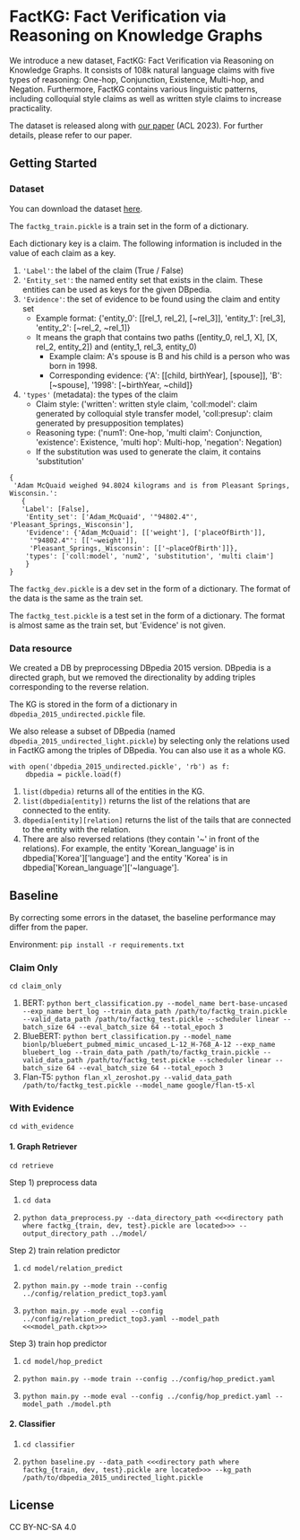 # FactKG: Fact Verification via Reasoning on Knowledge Graphs
We introduce a new dataset, FactKG: Fact Verification via Reasoning on Knowledge Graphs. It consists of 108k natural language claims with five types of reasoning: One-hop, Conjunction, Existence, Multi-hop, and Negation. Furthermore, FactKG contains various linguistic patterns, including colloquial style claims as well as written style claims to increase practicality.

The dataset is released along with [our paper](https://arxiv.org/abs/2305.06590) (ACL 2023). For further details, please refer to our paper.

## Getting Started
### Dataset
You can download the dataset [here](https://drive.google.com/drive/folders/1q0_MqBeGAp5_cBJCBf_1alYaYm14OeTk?usp=share_link).

The ```factkg_train.pickle``` is a train set in the form of a dictionary.

Each dictionary key is a claim. The following information is included in the value of each claim as a key.
1) ```'Label'```: the label of the claim (True / False)
2) ```'Entity_set'```: the named entity set that exists in the claim. These entities can be used as keys for the given DBpedia.
3) ```'Evidence'```: the set of evidence to be found using the claim and entity set
   * Example format: {'entity_0': [[rel_1, rel_2], [~rel_3]], 'entity_1': [rel_3], 'entity_2': [~rel_2, ~rel_1]}
   * It means the graph that contains two paths ([entity_0, rel_1, X], [X, rel_2, entity_2]) and (entity_1, rel_3, entity_0)
      * Example claim: A's spouse is B and his child is a person who was born in 1998.
      * Corresponding evidence: {'A': [[child, birthYear], [spouse]], 'B': [~spouse], '1998': [~birthYear, ~child]}
4) ```'types'``` (metadata): the types of the claim 
   * Claim style: ('written': written style claim, 'coll:model': claim generated by colloquial style transfer model, 'coll:presup': claim generated by presupposition templates)
   * Reasoning type: ('num1': One-hop, 'multi claim': Conjunction, 'existence': Existence, 'multi hop': Multi-hop, 'negation': Negation)
   * If the substitution was used to generate the claim, it contains 'substitution'
```
{
 'Adam McQuaid weighed 94.8024 kilograms and is from Pleasant Springs, Wisconsin.': 
   {
   'Label': [False],
    'Entity_set': ['Adam_McQuaid', '"94802.4"', 'Pleasant_Springs,_Wisconsin'],
    'Evidence': {'Adam_McQuaid': [['weight'], ['placeOfBirth']],
     '"94802.4"': [['~weight']],
     'Pleasant_Springs,_Wisconsin': [['~placeOfBirth']]},
    'types': ['coll:model', 'num2', 'substitution', 'multi claim']
    }
}
```

The ```factkg_dev.pickle``` is a dev set in the form of a dictionary. The format of the data is the same as the train set.

The ```factkg_test.pickle``` is a test set in the form of a dictionary. The format is almost same as the train set, but 'Evidence' is not given.

### Data resource
We created a DB by preprocessing DBpedia 2015 version. DBpedia is a directed graph, but we removed the directionality by adding triples corresponding to the reverse relation.

The KG is stored in the form of a dictionary in ```dbpedia_2015_undirected.pickle``` file. 

We also release a subset of DBpedia (named ```dbpedia_2015_undirected_light.pickle```) by selecting only the relations used in FactKG among the triples of DBpedia. You can also use it as a whole KG.


```
with open('dbpedia_2015_undirected.pickle', 'rb') as f:
    dbpedia = pickle.load(f)
```
1) ```list(dbpedia)``` returns all of the entities in the KG.
2) ```list(dbpedia[entity])``` returns the list of the relations that are connected to the entity.
3) ```dbpedia[entity][relation]``` returns the list of the tails that are connected to the entity with the relation.
4) There are also reversed relations (they contain '~' in front of the relations). For example, the entity 'Korean_language' is in dbpedia['Korea']['language'] and the entity 'Korea' is in dbpedia['Korean_language']['~language'].


## Baseline
By correcting some errors in the dataset, the baseline performance may differ from the paper.

Environment: ```pip install -r requirements.txt```

### Claim Only
```cd claim_only```
1. BERT: ```python bert_classification.py --model_name bert-base-uncased --exp_name bert_log --train_data_path /path/to/factkg_train.pickle --valid_data_path /path/to/factkg_test.pickle --scheduler linear --batch_size 64 --eval_batch_size 64 --total_epoch 3```
2. BlueBERT: ```python bert_classification.py --model_name bionlp/bluebert_pubmed_mimic_uncased_L-12_H-768_A-12 --exp_name bluebert_log --train_data_path /path/to/factkg_train.pickle --valid_data_path /path/to/factkg_test.pickle --scheduler linear --batch_size 64 --eval_batch_size 64 --total_epoch 3```
3. Flan-T5: ```python flan_xl_zeroshot.py --valid_data_path /path/to/factkg_test.pickle --model_name google/flan-t5-xl```

### With Evidence
```cd with_evidence```

#### 1. Graph Retriever

```cd retrieve```

Step 1) preprocess data

1. ```cd data```

2. ```python data_preprocess.py --data_directory_path <<<directory path where factkg_{train, dev, test}.pickle are located>>> --output_directory_path ../model/```


Step 2) train relation predictor

1. ```cd model/relation_predict```

2. ```python main.py --mode train --config ../config/relation_predict_top3.yaml```

3. ```python main.py --mode eval --config ../config/relation_predict_top3.yaml --model_path <<<model_path.ckpt>>>```

Step 3) train hop predictor

1. ```cd model/hop_predict```

2. ```python main.py --mode train --config ../config/hop_predict.yaml```

3. ```python main.py --mode eval --config ../config/hop_predict.yaml --model_path ./model.pth```

#### 2. Classifier

1. ```cd classifier```

2. ```python baseline.py --data_path <<<directory path where factkg_{train, dev, test}.pickle are located>>> --kg_path /path/to/dbpedia_2015_undirected_light.pickle```



## License
CC BY-NC-SA 4.0
